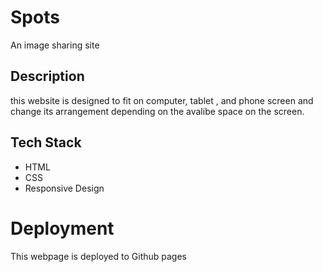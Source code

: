 # Spots

An image sharing site

## Description

this website is designed to fit on computer, tablet , and phone screen and change its arrangement depending on the avalibe space on the screen.

## Tech Stack

- HTML
- CSS
- Responsive Design

# Deployment

This webpage is deployed to Github pages



